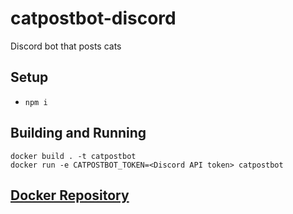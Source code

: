 # catpostbot-discord
Discord bot that posts cats

## Setup
- `npm i`

## Building and Running
```
docker build . -t catpostbot
docker run -e CATPOSTBOT_TOKEN=<Discord API token> catpostbot
```

## [Docker Repository](https://hub.docker.com/r/jonnypugh/catpostbot)
